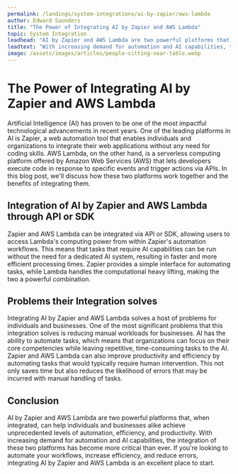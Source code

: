 ```yaml
---
permalink: /landings/system-integrations/ai-by-zapier/aws-lambda
author: Edward Saunders
title: "The Power of Integrating AI by Zapier and AWS Lambda"
topic: System Integration
leadhead: "AI by Zapier and AWS Lambda are two powerful platforms that, when integrated, can help individuals and businesses alike achieve unprecedented levels of automation, efficiency, and productivity"
leadtext: "With increasing demand for automation and AI capabilities, the integration of these two platforms has become more critical than ever. If you're looking to automate your workflows, increase efficiency, and reduce errors, integrating AI by Zapier and AWS Lambda is an excellent place to start."
image: /assets/images/articles/people-sitting-near-table.webp
---
```

<div class="arttext">	<h1>The Power of Integrating AI by Zapier and AWS Lambda</h1>
	<p>
		Artificial Intelligence (AI) has proven to be one of the most impactful technological advancements in recent years. One of the leading platforms in AI is Zapier, a web automation tool that enables individuals and organizations to integrate their web applications without any need for coding skills. AWS Lambda, on the other hand, is a serverless computing platform offered by Amazon Web Services (AWS) that lets developers execute code in response to specific events and trigger actions via APIs. In this blog post, we'll discuss how these two platforms work together and the benefits of integrating them.
	</p>
	<h2>Integration of AI by Zapier and AWS Lambda through API or SDK</h2>
	<p>
		Zapier and AWS Lambda can be integrated via API or SDK, allowing users to access Lambda's computing power from within Zapier's automation workflows. This means that tasks that require AI capabilities can be run without the need for a dedicated AI system, resulting in faster and more efficient processing times. Zapier provides a simple interface for automating tasks, while Lambda handles the computational heavy lifting, making the two a powerful combination.
	</p>
	<h2>Problems their Integration solves</h2>
	<p>
		Integrating AI by Zapier and AWS Lambda solves a host of problems for individuals and businesses. One of the most significant problems that this integration solves is reducing manual workloads for businesses. AI has the ability to automate tasks, which means that organizations can focus on their core competencies while leaving repetitive, time-consuming tasks to the AI. Zapier and AWS Lambda can also improve productivity and efficiency by automating tasks that would typically require human intervention. This not only saves time but also reduces the likelihood of errors that may be incurred with manual handling of tasks.
	</p>
	<h2>Conclusion</h2>
	<p>
		AI by Zapier and AWS Lambda are two powerful platforms that, when integrated, can help individuals and businesses alike achieve unprecedented levels of automation, efficiency, and productivity. With increasing demand for automation and AI capabilities, the integration of these two platforms has become more critical than ever. If you're looking to automate your workflows, increase efficiency, and reduce errors, integrating AI by Zapier and AWS Lambda is an excellent place to start.
	</p>
</div>